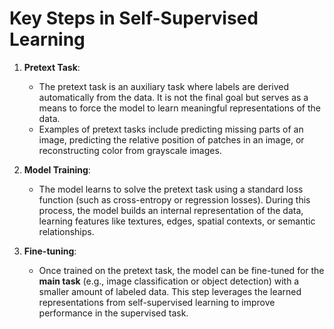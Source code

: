 # Key Steps in Self-Supervised Learning

1. **Pretext Task**:
   - The pretext task is an auxiliary task where labels are derived automatically from the data. It is not the final goal but serves as a means to force the model to learn meaningful representations of the data.
   - Examples of pretext tasks include predicting missing parts of an image, predicting the relative position of patches in an image, or reconstructing color from grayscale images.

2. **Model Training**:
   - The model learns to solve the pretext task using a standard loss function (such as cross-entropy or regression losses). During this process, the model builds an internal representation of the data, learning features like textures, edges, spatial contexts, or semantic relationships.

3. **Fine-tuning**:
   - Once trained on the pretext task, the model can be fine-tuned for the **main task** (e.g., image classification or object detection) with a smaller amount of labeled data. This step leverages the learned representations from self-supervised learning to improve performance in the supervised task.
